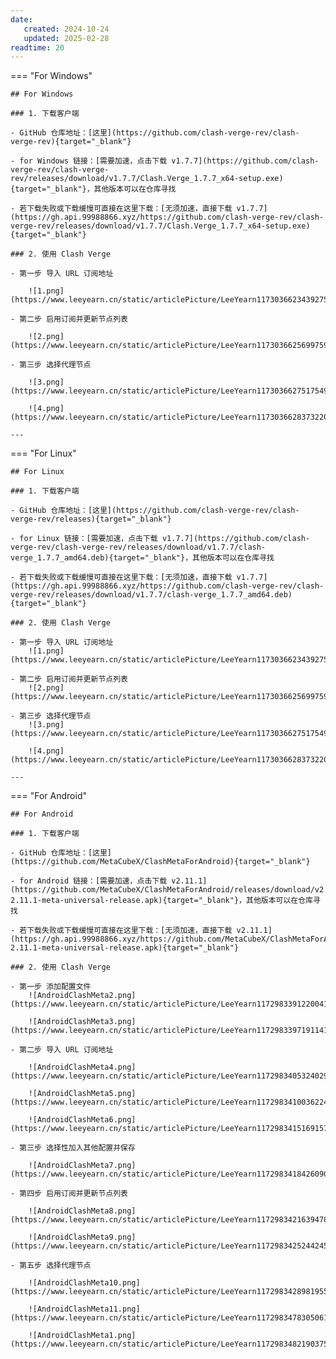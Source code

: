 ```yaml
---
date:
   created: 2024-10-24
   updated: 2025-02-28
readtime: 20
---
```


=== "For Windows"

    ## For Windows

    ### 1. 下载客户端

    - GitHub 仓库地址：[这里](https://github.com/clash-verge-rev/clash-verge-rev){target="_blank"}

    - for Windows 链接：[需要加速，点击下载 v1.7.7](https://github.com/clash-verge-rev/clash-verge-rev/releases/download/v1.7.7/Clash.Verge_1.7.7_x64-setup.exe){target="_blank"}，其他版本可以在仓库寻找

    - 若下载失败或下载缓慢可直接在这里下载：[无须加速，直接下载 v1.7.7](https://gh.api.99988866.xyz/https://github.com/clash-verge-rev/clash-verge-rev/releases/download/v1.7.7/Clash.Verge_1.7.7_x64-setup.exe){target="_blank"}

    ### 2. 使用 Clash Verge

    - 第一步 导入 URL 订阅地址

        ![1.png](https://www.leeyearn.cn/static/articlePicture/LeeYearn11730366234392754.png)

    - 第二步 启用订阅并更新节点列表

        ![2.png](https://www.leeyearn.cn/static/articlePicture/LeeYearn1173036625699759.png)

    - 第三步 选择代理节点

        ![3.png](https://www.leeyearn.cn/static/articlePicture/LeeYearn11730366275175493.png)

        ![4.png](https://www.leeyearn.cn/static/articlePicture/LeeYearn11730366283732208.png)

    ---

=== "For Linux"

    ## For Linux

    ### 1. 下载客户端

    - GitHub 仓库地址：[这里](https://github.com/clash-verge-rev/clash-verge-rev/releases){target="_blank"}

    - for Linux 链接：[需要加速，点击下载 v1.7.7](https://github.com/clash-verge-rev/clash-verge-rev/releases/download/v1.7.7/clash-verge_1.7.7_amd64.deb){target="_blank"}，其他版本可以在仓库寻找

    - 若下载失败或下载缓慢可直接在这里下载：[无须加速，直接下载 v1.7.7](https://gh.api.99988866.xyz/https://github.com/clash-verge-rev/clash-verge-rev/releases/download/v1.7.7/clash-verge_1.7.7_amd64.deb){target="_blank"}

    ### 2. 使用 Clash Verge

    - 第一步 导入 URL 订阅地址
        ![1.png](https://www.leeyearn.cn/static/articlePicture/LeeYearn11730366234392754.png)

    - 第二步 启用订阅并更新节点列表
        ![2.png](https://www.leeyearn.cn/static/articlePicture/LeeYearn1173036625699759.png)

    - 第三步 选择代理节点
        ![3.png](https://www.leeyearn.cn/static/articlePicture/LeeYearn11730366275175493.png)

        ![4.png](https://www.leeyearn.cn/static/articlePicture/LeeYearn11730366283732208.png)

    ---

=== "For Android"

    ## For Android
    
    ### 1. 下载客户端

    - GitHub 仓库地址：[这里](https://github.com/MetaCubeX/ClashMetaForAndroid){target="_blank"}

    - for Android 链接：[需要加速，点击下载 v2.11.1](https://github.com/MetaCubeX/ClashMetaForAndroid/releases/download/v2.11.1/cmfa-2.11.1-meta-universal-release.apk){target="_blank"}，其他版本可以在仓库寻找

    - 若下载失败或下载缓慢可直接在这里下载：[无须加速，直接下载 v2.11.1](https://gh.api.99988866.xyz/https://github.com/MetaCubeX/ClashMetaForAndroid/releases/download/v2.11.1/cmfa-2.11.1-meta-universal-release.apk){target="_blank"}

    ### 2. 使用 Clash Verge

    - 第一步 添加配置文件
        ![AndroidClashMeta2.png](https://www.leeyearn.cn/static/articlePicture/LeeYearn11729833912200413.png)

        ![AndroidClashMeta3.png](https://www.leeyearn.cn/static/articlePicture/LeeYearn11729833971911417.png)

    - 第二步 导入 URL 订阅地址
        
        ![AndroidClashMeta4.png](https://www.leeyearn.cn/static/articlePicture/LeeYearn11729834053240290.png)
        
        ![AndroidClashMeta5.png](https://www.leeyearn.cn/static/articlePicture/LeeYearn11729834100362245.png)
        
        ![AndroidClashMeta6.png](https://www.leeyearn.cn/static/articlePicture/LeeYearn11729834151691576.png)

    - 第三步 选择性加入其他配置并保存
        
        ![AndroidClashMeta7.png](https://www.leeyearn.cn/static/articlePicture/LeeYearn11729834184260909.png)

    - 第四步 启用订阅并更新节点列表

        ![AndroidClashMeta8.png](https://www.leeyearn.cn/static/articlePicture/LeeYearn1172983421639478.png)

        ![AndroidClashMeta9.png](https://www.leeyearn.cn/static/articlePicture/LeeYearn11729834252442454.png)

    - 第五步 选择代理节点

        ![AndroidClashMeta10.png](https://www.leeyearn.cn/static/articlePicture/LeeYearn11729834289819557.png)

        ![AndroidClashMeta11.png](https://www.leeyearn.cn/static/articlePicture/LeeYearn11729834783050619.png)

        ![AndroidClashMeta1.png](https://www.leeyearn.cn/static/articlePicture/LeeYearn11729834821903756.png)